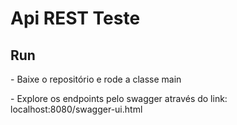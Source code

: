 <h1>Api REST Teste</h1>
<h2>Run</h2>
<p>- Baixe o repositório e rode a classe main</p>
<p>- Explore os endpoints pelo swagger através do link: localhost:8080/swagger-ui.html</p>